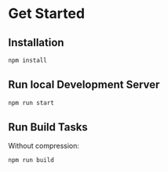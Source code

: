 # Get Started

## Installation

```sh
npm install
```

## Run local Development Server

```sh
npm run start
```

## Run Build Tasks

Without compression:

```sh
npm run build
```
